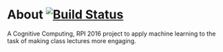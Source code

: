 # About [![Build Status](https://travis-ci.org/wkronmiller/Cognitive-Teaching-Assistant.svg?branch=master)](https://travis-ci.org/wkronmiller/Cognitive-Teaching-Assistant)


A Cognitive Computing, RPI 2016 project to apply machine learning to the task of making class lectures more engaging.

